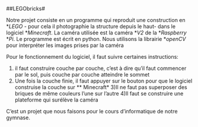 ##LEGObricks#

Notre projet consiste en un programme qui reproduit une construction en **LEGO* - pour cela il photographie la structure depuis le haut- dans le logiciel **Minecraft*. La caméra utilisée est la caméra **V2* de la **Raspberry* **Pi*. Le programme est écrit en python. Nous utilisons la librairie **openCV* pour interpréter les images prises par la caméra

Pour le fonctionnement du logiciel, il faut suivre certaines instructions: 
1) il faut construire couche par couche, c’est à dire qu’il faut commencer par le sol, puis couche par couche atteindre le sommet
2) Une fois la couche finie, il faut appuyer sur le bouton pour que le logiciel construise la couche sur ** Minecraft*
3)Il ne faut pas superposer des briques de même couleurs l’une sur l’autre
4)Il faut se construire une plateforme qui surélève  la caméra

C’est un projet que nous faisons pour le cours d’informatique de notre gymnase.